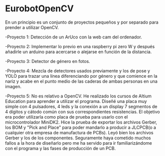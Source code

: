 # EurobotOpenCV

En un principio es un conjunto de proyectos pequeños y por separado para prender a utilizar OpenCV.


-Proyecto 1: Detección de un ArUco con la web cam del ordenador.

-Proyecto 2: Implementar lo previo en una raspberry pi zero W y después añadirle un arduino para acercarse o alejarse en función de la distancia.


-Proyecto 3: Detector de género en fotos.


-Proyecto 4: Mezcla de detectores usados previamente y los de pose y YOLO para trazar una línea diferenciando por género y que comience en la nariz y acabe en el punto medio de las caderas de ambas personas en una imagen.


-Proyecto 5: No es relativo a OpenCV. He realizado los cursos de Altium Education para aprender a utilizar el programa. Diseñé una placa muy simple con 4 pulsadores, 4 leds y la conexión a un display 7 segmentos de 4 dígitos y cátodo común con sus correspondientes resistencias. El objetivo era poder utilizarla como placa de prueba para usarlo con el microcontrolador MiniDK2. Hice la prueba de exportar los archivos Gerber, los BOM y "Pick and Place" para poder mandarlo a producir a JLCPCB(o a cualquier otra empresa de manufactura de PCBs). Leyó bien los archivos Gerber y los de los componentes. Seguramente haya cometido muchos fallos a la hora de diseñarlo pero me ha servido para ir familiarizándome con el programa y las fases de producción de un PCB.

